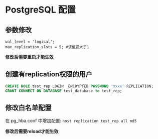 # PostgreSQL 配置

## 参数修改

```
wal_level = 'logical';
max_replication_slots = 5; #该值要大于1
```

**修改后需要重启才能生效**

## 创建有replication权限的用户

```sql
CREATE ROLE test_rep LOGIN  ENCRYPTED PASSWORD 'xxxx' REPLICATION;
GRANT CONNECT ON DATABASE test_database to test_rep;
```

## 修改白名单配置

在 pg_hba.conf 中增加配置:   ```host replication test_rep all md5```

**修改后需要reload才能生效**
